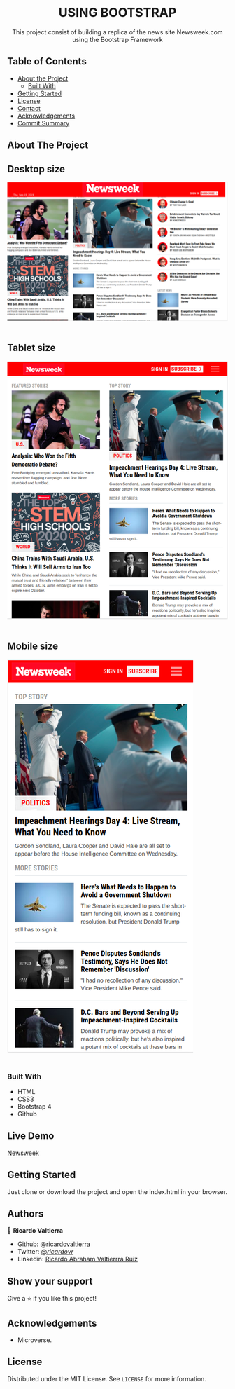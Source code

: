<!-- PROJECT TITLE -->

<br />
<h1 align="center">USING BOOTSTRAP</h1>
<p align="center">
    This project consist of building a replica of the news site Newsweek.com using the Bootstrap Framework
    <br />
</p>


<!-- TABLE OF CONTENTS -->


## Table of Contents

* [About the Project](#about-the-project)
    * [Built With](#built-with)
* [Getting Started](#getting-started)
* [License](#license)
* [Contact](#contact)
* [Acknowledgements](#acknowledgements)
* [Commit Summary](#commit-summary)


<!-- ABOUT THE PROJECT -->
## About The Project

## Desktop size
![Screenshot Image](assets/img/screenshot/1.png)
<br><br>

## Tablet size
![Screenshot Image](assets/img/screenshot/2.png)
<br><br>

## Mobile size
![Screenshot Image](assets/img/screenshot/3.png)
<br><br>

### Built With 

* HTML
* CSS3
* Bootstrap 4
* Github

<!-- LIVE DEMO -->
## Live Demo

[Newsweek](https://mvnewsweek.000webhostapp.com/)

<!-- GETTING STARTED -->
## Getting Started

Just clone or download the project and open the index.html in your browser.

<!-- AUTHORS -->
## Authors

👤 **Ricardo Valtierra**

- Github: [@ricardovaltierra](https://github.com/ricardovaltierra)
- Twitter: [@_ricardovr_](https://twitter.com/_ricardovr_)
- Linkedin: [Ricardo Abraham Valtierrra Ruiz](https://www.linkedin.com/in/ricardo-abraham-valtierrra-ruiz-3a07a849/)

## Show your support

Give a ⭐️ if you like this project!

<!-- ACKNOWLEDGEMENTS -->
## Acknowledgements

* Microverse.

<!-- LICENSE -->
## License

Distributed under the MIT License. See `LICENSE` for more information.
